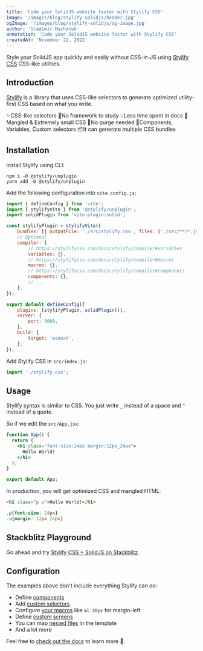 ```yaml
---
title: 'Code your SolidJS website faster with Stylify CSS'
image: '/images/blog/stylify-solidjs/header.jpg'
ogImage: '/images/blog/stylify-solidjs/og-image.jpg'
author: 'Vladimír Macháček'
annotation: 'Code your SolidJS website faster with Stylify CSS'
createdAt: 'November 22, 2022'
---
```


Style your SolidJS app quickly and easily without CSS-in-JS using [Stylify CSS](https://stylifycss.com) CSS-like utilities.

## Introduction
[Stylify](https://stylifycss.com) is a library that uses CSS-like selectors to generate optimized utility-first CSS based on what you write.

✨CSS-like selectors
💎No framework to study
💡Less time spent in docs
🧰Mangled & Extremely small CSS
🤘No purge needed
🚀Components, Variables, Custom selectors
📦It can generate multiple CSS bundles

## Installation
Install Stylify using CLI:
```
npm i -D @stylify/unplugin
yarn add -D @stylify/unplugin
```

Add the following configuration into `vite.config.js`:
```js
import { defineConfig } from 'vite';
import { stylifyVite } from '@stylify/unplugin';
import solidPlugin from 'vite-plugin-solid';

const stylifyPlugin = stylifyVite({
    bundles: [{ outputFile: './src/stylify.css', files: ['./src/**/*.jsx'] }],
    // Optional
    compiler: {
        // https://stylifycss.com/docs/stylify/compiler#variables
        variables: {},
        // https://stylifycss.com/docs/stylify/compiler#macros
        macros: {},
        // https://stylifycss.com/docs/stylify/compiler#components
        components: {},
        // ...
    },
});

export default defineConfig({
    plugins: [stylifyPlugin, solidPlugin()],
    server: {
        port: 3000,
    },
    build: {
        target: 'esnext',
    },
});
```

Add Stylify CSS in `src/index.js`:
```js
import './stylify.css';
```

## Usage
Stylify syntax is similar to CSS. You just write `_` instead of a space and `^` instead of a quote.

So if we edit the `src/App.jsx`:
```jsx
function App() {
  return (
    <h1 class="font-size:24px margin:12px_24px">
      Hello World!
    </h1>
  );
}

export default App;
```

In production, you will get optimized CSS and mangled HTML:
```html
<h1 class="p u">Hello World!</h1>
```

```css
.p{font-size: 24px}
.u{margin: 12px 24px}
```

## Stackblitz Playground
Go ahead and try [Stylify CSS + SolidJS on Stackblitz](https://stackblitz.com/edit/stylifycss-solidjs-vite?file=src%2FApp.jsx).

## Configuration
The examples above don't include everything Stylify can do:
- Define [components](https://stylifycss.com/docs/stylify/compiler#components)
- Add [custom selectors](https://stylifycss.com/docs/stylify/compiler#customselectors)
- Configure [your macros](https://stylifycss.com/docs/stylify/compiler#macros) like `ml:20px` for margin-left
- Define [custom screens](https://stylifycss.com/docs/stylify/compiler#screens)
- You can map [nested files](https://stylifycss.com/docs/bundler#files-content-option) in the template
- And a lot more

Feel free to [check out the docs](https://stylifycss.com/docs/get-started) to learn more 💎.
